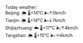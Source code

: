 Today weather:  
Beijing: 🌦 🌡️+14°C 🌬️↑0km/h  
Tianjin: 🌦 🌡️+14°C 🌬️↓7km/h  
Shijiazhuang: ☁️ 🌡️+17°C 🌬️↑4km/h  
Tangshan: 🌦 🌡️+15°C 🌬️→4km/h  
